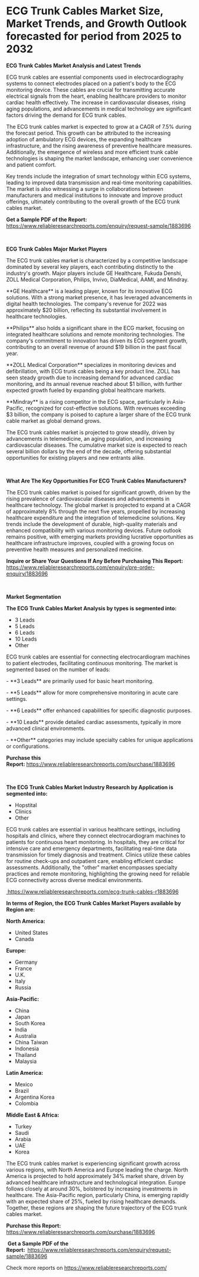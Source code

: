 <p><h1>ECG Trunk Cables Market Size, Market Trends, and Growth Outlook forecasted for period from 2025 to 2032</h1></p><p><strong>ECG Trunk Cables Market Analysis and Latest Trends</strong></p>
<p><p>ECG trunk cables are essential components used in electrocardiography systems to connect electrodes placed on a patient's body to the ECG monitoring device. These cables are crucial for transmitting accurate electrical signals from the heart, enabling healthcare providers to monitor cardiac health effectively. The increase in cardiovascular diseases, rising aging populations, and advancements in medical technology are significant factors driving the demand for ECG trunk cables.</p><p>The ECG trunk cables market is expected to grow at a CAGR of 7.5% during the forecast period. This growth can be attributed to the increasing adoption of ambulatory ECG devices, the expanding healthcare infrastructure, and the rising awareness of preventive healthcare measures. Additionally, the emergence of wireless and more efficient trunk cable technologies is shaping the market landscape, enhancing user convenience and patient comfort. </p><p>Key trends include the integration of smart technology within ECG systems, leading to improved data transmission and real-time monitoring capabilities. The market is also witnessing a surge in collaborations between manufacturers and medical institutions to innovate and improve product offerings, ultimately contributing to the overall growth of the ECG trunk cables market.</p></p>
<p><strong>Get a Sample PDF of the Report:&nbsp;</strong> <a href="https://www.reliableresearchreports.com/enquiry/request-sample/1883696?utm_campaign=3086&utm_medium=2&utm_source=Github&utm_content=ia&utm_term=11042025&utm_id=ecg-trunk-cables">https://www.reliableresearchreports.com/enquiry/request-sample/1883696</a></p>
<p>&nbsp;</p>
<p><strong>ECG Trunk Cables Major Market Players</strong></p>
<p><p>The ECG trunk cables market is characterized by a competitive landscape dominated by several key players, each contributing distinctly to the industry's growth. Major players include GE Healthcare, Fukuda Denshi, ZOLL Medical Corporation, Philips, Invivo, DiaMedical, AAMI, and Mindray.</p><p>**GE Healthcare** is a leading player, known for its innovative ECG solutions. With a strong market presence, it has leveraged advancements in digital health technologies. The company's revenue for 2022 was approximately $20 billion, reflecting its substantial involvement in healthcare technologies.</p><p>**Philips** also holds a significant share in the ECG market, focusing on integrated healthcare solutions and remote monitoring technologies. The company's commitment to innovation has driven its ECG segment growth, contributing to an overall revenue of around $19 billion in the past fiscal year.</p><p>**ZOLL Medical Corporation** specializes in monitoring devices and defibrillation, with ECG trunk cables being a key product line. ZOLL has seen steady growth due to increasing demand for advanced cardiac monitoring, and its annual revenue reached about $1 billion, with further expected growth fueled by expanding global healthcare markets.</p><p>**Mindray** is a rising competitor in the ECG space, particularly in Asia-Pacific, recognized for cost-effective solutions. With revenues exceeding $3 billion, the company is poised to capture a larger share of the ECG trunk cable market as global demand grows.</p><p>The ECG trunk cables market is projected to grow steadily, driven by advancements in telemedicine, an aging population, and increasing cardiovascular diseases. The cumulative market size is expected to reach several billion dollars by the end of the decade, offering substantial opportunities for existing players and new entrants alike.</p></p>
<p>&nbsp;</p>
<p><strong>What Are The Key Opportunities For ECG Trunk Cables Manufacturers?</strong></p>
<p><p>The ECG trunk cables market is poised for significant growth, driven by the rising prevalence of cardiovascular diseases and advancements in healthcare technology. The global market is projected to expand at a CAGR of approximately 8% through the next five years, propelled by increasing healthcare expenditure and the integration of telemedicine solutions. Key trends include the development of durable, high-quality materials and enhanced compatibility with various monitoring devices. Future outlook remains positive, with emerging markets providing lucrative opportunities as healthcare infrastructure improves, coupled with a growing focus on preventive health measures and personalized medicine.</p></p>
<p><strong>Inquire or Share Your Questions If Any Before Purchasing This Report:</strong> <a href="https://www.reliableresearchreports.com/enquiry/pre-order-enquiry/1883696?utm_campaign=3086&utm_medium=2&utm_source=Github&utm_content=ia&utm_term=11042025&utm_id=ecg-trunk-cables">https://www.reliableresearchreports.com/enquiry/pre-order-enquiry/1883696</a></p>
<p>&nbsp;</p>
<p><strong>Market Segmentation</strong></p>
<p><strong>The ECG Trunk Cables Market Analysis by types is segmented into:</strong></p>
<p><ul><li>3 Leads</li><li>5 Leads</li><li>6 Leads</li><li>10 Leads</li><li>Other</li></ul></p>
<p><p>ECG trunk cables are essential for connecting electrocardiogram machines to patient electrodes, facilitating continuous monitoring. The market is segmented based on the number of leads: </p><p>- **3 Leads** are primarily used for basic heart monitoring. </p><p>- **5 Leads** allow for more comprehensive monitoring in acute care settings.</p><p>- **6 Leads** offer enhanced capabilities for specific diagnostic purposes. </p><p>- **10 Leads** provide detailed cardiac assessments, typically in more advanced clinical environments. </p><p>- **Other** categories may include specialty cables for unique applications or configurations.</p></p>
<p><strong>Purchase this Report:&nbsp;</strong><a href="https://www.reliableresearchreports.com/purchase/1883696?utm_campaign=3086&utm_medium=2&utm_source=Github&utm_content=ia&utm_term=11042025&utm_id=ecg-trunk-cables">https://www.reliableresearchreports.com/purchase/1883696</a></p>
<p>&nbsp;</p>
<p><strong>The ECG Trunk Cables Market Industry Research by Application is segmented into:</strong></p>
<p><ul><li>Hopstital</li><li>Clinics</li><li>Other</li></ul></p>
<p><p>ECG trunk cables are essential in various healthcare settings, including hospitals and clinics, where they connect electrocardiogram machines to patients for continuous heart monitoring. In hospitals, they are critical for intensive care and emergency departments, facilitating real-time data transmission for timely diagnosis and treatment. Clinics utilize these cables for routine check-ups and outpatient care, enabling efficient cardiac assessments. Additionally, the "other" market encompasses specialty practices and remote monitoring, highlighting the growing need for reliable ECG connectivity across diverse medical environments.</p></p>
<p><a href="https://www.reliableresearchreports.com/ecg-trunk-cables-r1883696?utm_campaign=3086&utm_medium=2&utm_source=Github&utm_content=ia&utm_term=11042025&utm_id=ecg-trunk-cables">&nbsp;https://www.reliableresearchreports.com/ecg-trunk-cables-r1883696</a></p>
<p><strong>In terms of Region, the ECG Trunk Cables Market Players available by Region are:</strong></p>
<p>
    <p> <strong> North America: </strong>
        <ul>
            <li>United States</li>
            <li>Canada</li>
        </ul>
        </p> 
    <p> <strong> Europe: </strong>
        <ul>
            <li>Germany</li>
            <li>France</li>
            <li>U.K.</li>
            <li>Italy</li>
            <li>Russia</li>
        </ul>
        </p> 
    <p> <strong> Asia-Pacific: </strong>
        <ul>
            <li>China</li>
            <li>Japan</li>
            <li>South Korea</li>
            <li>India</li>
            <li>Australia</li>
            <li>China Taiwan</li>
            <li>Indonesia</li>
            <li>Thailand</li>
            <li>Malaysia</li>
        </ul>
        </p> 
    <p> <strong> Latin America: </strong>
        <ul>
            <li>Mexico</li>
            <li>Brazil</li>
            <li>Argentina Korea</li>
            <li>Colombia</li>
        </ul>
        </p> 
    <p> <strong> Middle East & Africa: </strong>
        <ul>
            <li>Turkey</li>
            <li>Saudi</li>
            <li>Arabia</li>
            <li>UAE</li>
            <li>Korea</li>
        </ul>
    </p>
    </p>
<p><p>The ECG trunk cables market is experiencing significant growth across various regions, with North America and Europe leading the charge. North America is projected to hold approximately 34% market share, driven by advanced healthcare infrastructure and technological integration. Europe follows closely at around 30%, bolstered by increasing investments in healthcare. The Asia-Pacific region, particularly China, is emerging rapidly with an expected share of 25%, fueled by rising healthcare demands. Together, these regions are shaping the future trajectory of the ECG trunk cables market.</p></p>
<p><strong>Purchase this Report: </strong><a href="https://www.reliableresearchreports.com/purchase/1883696?utm_campaign=3086&utm_medium=2&utm_source=Github&utm_content=ia&utm_term=11042025&utm_id=ecg-trunk-cables">https://www.reliableresearchreports.com/purchase/1883696</a></p>
<p>&nbsp;<strong>Get a Sample PDF of the Report:&nbsp;&nbsp;</strong><a href="https://www.reliableresearchreports.com/enquiry/request-sample/1883696?utm_campaign=3086&utm_medium=2&utm_source=Github&utm_content=ia&utm_term=11042025&utm_id=ecg-trunk-cables">https://www.reliableresearchreports.com/enquiry/request-sample/1883696</a></p>
<p><strong></strong></p>
<p>Check more reports on <a href="https://www.reliableresearchreports.com/?utm_campaign=3086&utm_medium=2&utm_source=Github&utm_content=ia&utm_term=11042025&utm_id=ecg-trunk-cables">https://www.reliableresearchreports.com/</a></p>